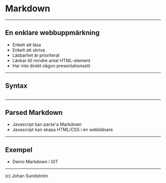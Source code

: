 # Markdown

---

## En enklare webbuppmärkning

* Enkelt att läsa
* Enkelt att skriva
* Läsbarhet är prioriterat
* Länkar till mindre antal HTML-element
* Har inte direkt någon presentationsstil

---

## Syntax

<img class="myColor" width="600" data-src="assets/images/markdown.png">

---

## Parsed Markdown

* Javascript kan parse'a Markdown
* Javascript kan skapa HTML/CSS i en webbläsare

---

## Exempel

* Demo Markdown i GIT

---

(c) Johan Sundström
